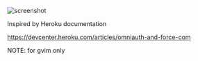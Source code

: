 ![screenshot](https://raw.github.com/uu59/vim-herokudoc-theme/master/screenshot.png)

Inspired by Heroku documentation

<https://devcenter.heroku.com/articles/omniauth-and-force-com>

NOTE: for gvim only
